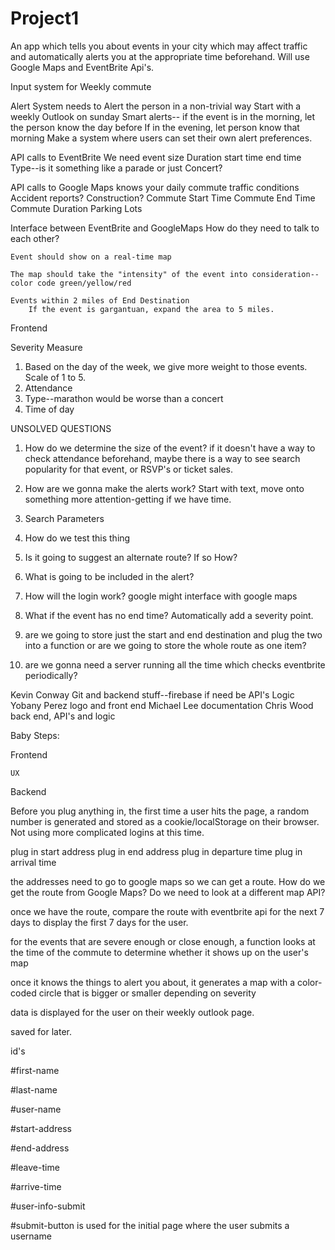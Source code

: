 # Project1

An app which tells you about events in your city which may affect traffic and automatically alerts you at the appropriate time beforehand. Will use Google Maps and EventBrite Api's. 


Input system for Weekly commute

Alert System
    needs to Alert the person in a non-trivial way
        Start with a weekly Outlook on sunday
    Smart alerts--
        if the event is in the morning, let the person know the day before
        If in the evening, let person know that morning
    Make a system where users can set their own alert preferences.




API calls to EventBrite
    We need 
        event 
        size
        Duration
            start time
            end time
        Type--is it something like a parade or just Concert?
        

API calls to Google Maps
    knows your daily commute
    traffic conditions
    Accident reports?
    Construction?
    Commute Start Time
    Commute End Time
    Commute Duration
    Parking Lots




Interface between EventBrite and GoogleMaps
    How do they need to talk to each other?

    Event should show on a real-time map

    The map should take the "intensity" of the event into consideration--color code green/yellow/red

    Events within 2 miles of End Destination
        If the event is gargantuan, expand the area to 5 miles.



Frontend


Severity Measure

1. Based on the day of the week, we give more weight to those events. Scale of 1 to 5. 
2. Attendance
3. Type--marathon would be worse than a concert
4. Time of day



UNSOLVED QUESTIONS
1. How do we determine the size of the event?
    if it doesn't have a way to check attendance beforehand, maybe there is a way to see search popularity for that event, or RSVP's or ticket sales.

2. How are we gonna make the alerts work?
    Start with text, move onto something more attention-getting if we have time.

3. Search Parameters

4. How do we test this thing

5. Is it going to suggest an alternate route? If so How? 

6. What is going to be included in the alert?

7. How will the login work?
    google might interface with google maps
8. What if the event has no end time?
    Automatically add a severity point.

9. are we going to store just the start and end destination and plug the two into a function or are we going to store the whole route as one item?

10. are we gonna need a server running all the time which checks eventbrite periodically?

Kevin Conway
    Git and backend stuff--firebase if need be
    API's Logic
Yobany Perez
    logo and front end
Michael Lee
    documentation
Chris Wood
    back end, API's and logic





Baby Steps:

Frontend

    UX










Backend











Before you plug anything in, the first time a user hits the page, a random number is generated and stored as a cookie/localStorage on their browser. Not using more complicated logins at this time.

plug in start address
plug in end address
plug in departure time
plug in arrival time

the addresses need to go to google maps so we can get a route. 
    How do we get the route from Google Maps?
    Do we need to look at a different map API?

once we have the route, compare the route with eventbrite api for the next 7 days to display the first 7 days for the user.

for the events that are severe enough or close enough, a function looks at the time of the commute to determine whether it shows up on the user's map

once it knows the things to alert you about, it generates a map with a color-coded circle that is bigger or smaller depending on severity

data is displayed for the user on their weekly outlook page.





saved for later.














id's

#first-name

#last-name

#user-name

#start-address

#end-address

#leave-time

#arrive-time

#user-info-submit

#submit-button is used for the initial page where the user submits a username







